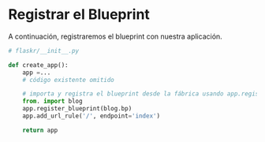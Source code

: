 # Registrar el Blueprint

A continuación, registraremos el blueprint con nuestra aplicación.

```python
# flaskr/__init__.py

def create_app():
    app =...
    # código existente omitido

    # importa y registra el blueprint desde la fábrica usando app.register_blueprint()
    from. import blog
    app.register_blueprint(blog.bp)
    app.add_url_rule('/', endpoint='index')

    return app
```
